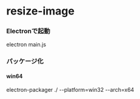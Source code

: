 # resize-image

### Electronで起動
electron main.js

### パッケージ化
#### win64
electron-packager ./ --platform=win32 --arch=x64